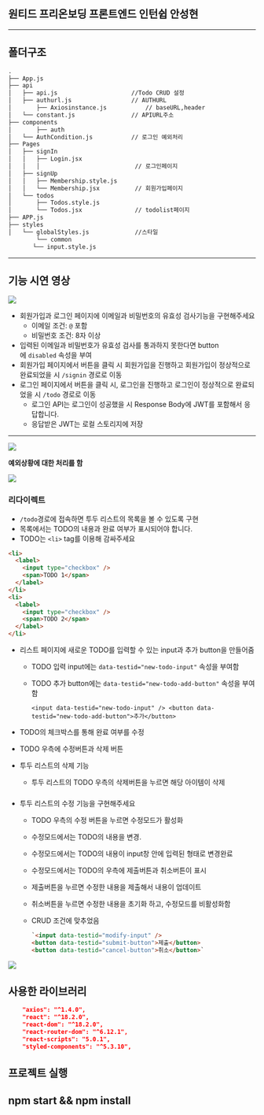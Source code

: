 ## 원티드 프리온보딩 프론트엔드 인턴쉽 안성현

---

## 폴더구조

```markdown
.
├── App.js
├── api
│   ├── api.js                     //Todo CRUD 설정
│   ├── authurl.js                 // AUTHURL
│		├── Axiosinstance.js           // baseURL,header
│   └── constant.js                // APIURL주소
├── components
│		├── auth
│   └── AuthCondition.js           // 로그인 예외처리
├── Pages                    
│   ├── signIn
│   │   ├── Login.jsx
│   │   │                           // 로그인페이지
│   ├── signUp
│   │   ├── Membership.style.js
│   │   └── Membership.jsx          // 회원가입페이지
│   └── todos
│       ├── Todos.style.js
│       └── Todos.jsx               // todolist페이지
├── APP.js
├── styles
│   └── globalStyles.js             //스타일
		└── common
       └── input.style.js
```

---

## 기능 시연 영상

![](https://velog.velcdn.com/images/ash5541/post/9a8e752e-3fe1-43a7-a050-001a4f9c9481/image.gif)


- 회원가입과 로그인 페이지에 이메일과 비밀번호의 유효성 검사기능을 구현해주세요
    - 이메일 조건: `@` 포함
    - 비밀번호 조건: 8자 이상
- 입력된 이메일과 비밀번호가 유효성 검사를 통과하지 못한다면 button에 `disabled` 속성을 부여
- 회원가입 페이지에서 버튼을 클릭 시 회원가입을 진행하고 회원가입이 정상적으로 완료되었을 시 `/signin` 경로로 이동
- 로그인 페이지에서 버튼을 클릭 시, 로그인을 진행하고 로그인이 정상적으로 완료되었을 시 `/todo` 경로로 이동
    - 로그인 API는 로그인이 성공했을 시 Response Body에 JWT를 포함해서 응답합니다.
    - 응답받은 JWT는 로컬 스토리지에 저장

---

![](https://velog.velcdn.com/images/ash5541/post/0cd3070f-fa6e-416a-af47-e9f142ee7cba/image.gif)


**예외상황에 대한 처리를 함**

![](https://velog.velcdn.com/images/ash5541/post/2d20de93-efff-4992-88ea-4bff13a3a1d8/image.gif)


### 리다이렉트

- `/todo`경로에 접속하면 투두 리스트의 목록을 볼 수 있도록 구현
- 목록에서는 TODO의 내용과 완료 여부가 표시되어야 합니다.
- TODO는 `<li>` tag를 이용해 감싸주세요

```markdown
<li>
  <label>
    <input type="checkbox" />
    <span>TODO 1</span>
  </label>
</li>
<li>
  <label>
    <input type="checkbox" />
    <span>TODO 2</span>
  </label>
</li>
```

- 리스트 페이지에 새로운 TODO를 입력할 수 있는 input과 추가 button을 만들어줌
    - TODO 입력 input에는 `data-testid="new-todo-input"` 속성을 부여함
    - TODO 추가 button에는 `data-testid="new-todo-add-button"` 속성을 부여함
        
        `<input data-testid="new-todo-input" />
        <button data-testid="new-todo-add-button">추가</button>`
        
- TODO의 체크박스를 통해 완료 여부를 수정
- TODO 우측에 수정버튼과 삭제 버튼

- 투두 리스트의 삭제 기능
    - 투두 리스트의 TODO 우측의 삭제버튼을 누르면 해당 아이템이 삭제

### 

- 투두 리스트의 수정 기능을 구현해주세요
    - TODO 우측의 수정 버튼을 누르면 수정모드가 활성화
    - 수정모드에서는 TODO의 내용을 변경.
    - 수정모드에서는 TODO의 내용이 input창 안에 입력된 형태로 변경완료
    - 수정모드에서는 TODO의 우측에 제출버튼과 취소버튼이 표시
    - 제출버튼을 누르면 수정한 내용을 제출해서 내용이 업데이트
    - 취소버튼을 누르면 수정한 내용을 초기화 하고, 수정모드를 비활성화함
    - CRUD 조건에 맞추었음
        
        ```markdown
        `<input data-testid="modify-input" />
        <button data-testid="submit-button">제출</button>
        <button data-testid="cancel-button">취소</button>`
        ```
        

![](https://velog.velcdn.com/images/ash5541/post/f7573219-e690-4448-9187-93ea23059480/image.gif)


## 사용한 라이브러리

```json
    "axios": "^1.4.0",
    "react": "^18.2.0",
    "react-dom": "^18.2.0",
    "react-router-dom": "^6.12.1",
    "react-scripts": "5.0.1",
    "styled-components": "^5.3.10",
```

## 프로젝트 실행

## npm start && npm install
